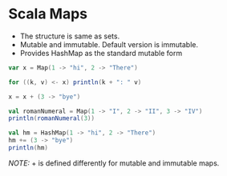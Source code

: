 # Scala Maps

- The structure is same as sets.
- Mutable and immutable. Default version is immutable.
- Provides HashMap as the standard mutable form


```scala
var x = Map(1 -> "hi", 2 -> "There")

for ((k, v) <- x) println(k + ": " v)

x = x + (3 -> "bye")

val romanNumeral = Map(1 -> "I", 2 -> "II", 3 -> "IV")
println(romanNumeral(3))

val hm = HashMap(1 -> "hi", 2 -> "There")
hm += (3 -> "bye")
println(hm)
```

*NOTE:* + is defined differently for mutable and immutable maps.
